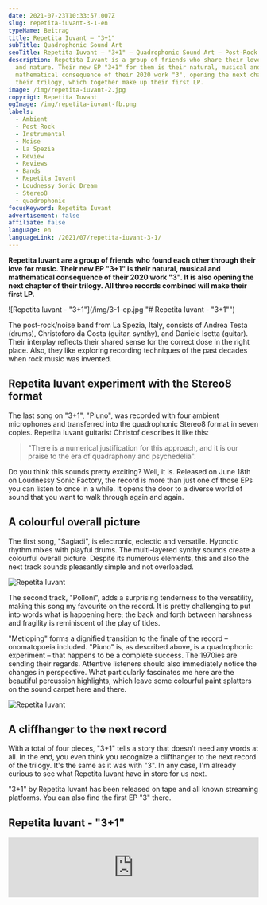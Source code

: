 ```yaml
---
date: 2021-07-23T10:33:57.007Z
slug: repetita-iuvant-3-1-en
typeName: Beitrag
title: Repetita Iuvant – "3+1"
subTitle: Quadrophonic Sound Art
seoTitle: Repetita Iuvant – "3+1" – Quadrophonic Sound Art – Post-Rock Review
description: Repetita Iuvant is a group of friends who share their love of music
  and nature. Their new EP "3+1" for them is their natural, musical and
  mathematical consequence of their 2020 work "3", opening the next chapter of
  their trilogy, which together make up their first LP.
image: /img/repetita-iuvant-2.jpg
copyrigt: Repetita Iuvant
ogImage: /img/repetita-iuvant-fb.png
labels:
  - Ambient
  - Post-Rock
  - Instrumental
  - Noise
  - La Spezia
  - Review
  - Reviews
  - Bands
  - Repetita Iuvant
  - Loudnessy Sonic Dream
  - Stereo8
  - quadrophonic
focusKeyword: Repetita Iuvant
advertisement: false
affiliate: false
language: en
languageLink: /2021/07/repetita-iuvant-3-1/
---
```

**Repetita Iuvant are a group of friends who found each other through their love for music. Their new EP "3+1" is their natural, musical and mathematical consequence of their 2020 work "3". It is also opening the next chapter of their trilogy. All three records combined will make their first LP.**

![Repetita Iuvant - "3+1"](/img/3-1-ep.jpg "# Repetita Iuvant - "3+1"")

The post-rock/noise band from La Spezia, Italy, consists of Andrea Testa (drums), Christoforo da Costa (guitar, synthy), and Daniele Isetta (guitar). Their interplay reflects their shared sense for the correct dose in the right place. Also, they like exploring recording techniques of the past decades when rock music was invented.

## Repetita Iuvant experiment with the Stereo8 format

The last song on "3+1", "Piuno", was recorded with four ambient microphones and transferred into the quadrophonic Stereo8 format in seven copies. Repetita Iuvant guitarist Christof describes it like this:

> "There is a numerical justification for this approach, and it is our praise to the era of quadraphony and psychedelia".

Do you think this sounds pretty exciting? Well, it is. Released on June 18th on Loudnessy Sonic Factory, the record is more than just one of those EPs you can listen to once in a while. It opens the door to a diverse world of sound that you want to walk through again and again.

## A colourful overall picture

The first song, "Sagiadi", is electronic, eclectic and versatile. Hypnotic rhythm mixes with playful drums. The multi-layered synthy sounds create a colourful overall picture. Despite its numerous elements, this and also the next track sounds pleasantly simple and not overloaded.

![Repetita Iuvant](/img/repetita-iuvant-1.jpg "Repetita Iuvant")

The second track, "Polloni", adds a surprising tenderness to the versatility, making this song my favourite on the record. It is pretty challenging to put into words what is happening here; the back and forth between harshness and fragility is reminiscent of the play of tides.

"Metloping" forms a dignified transition to the finale of the record – onomatopoeia included. "Piuno" is, as described above, is a quadrophonic experiment – that happens to be a complete success. The 1970ies are sending their regards. Attentive listeners should also immediately notice the changes in perspective. What particularly fascinates me here are the beautiful percussion highlights, which leave some colourful paint splatters on the sound carpet here and there.

![Repetita Iuvant](/img/repetita-iuvant-3.jpg "Repetita Iuvant")

## A cliffhanger to the next record

With a total of four pieces, "3+1" tells a story that doesn't need any words at all. In the end, you even think you recognize a cliffhanger to the next record of the trilogy. It's the same as it was with "3". In any case, I'm already curious to see what Repetita Iuvant have in store for us next.

"3+1" by Repetita Iuvant has been released on tape and all known streaming platforms. You can also find the first EP "3" there.

## Repetita Iuvant - "3+1"

<iframe style="border: 0; width: 100%; height: 120px;" src="https://bandcamp.com/EmbeddedPlayer/album=3471970807/size=large/bgcol=ffffff/linkcol=0687f5/tracklist=false/artwork=small/transparent=true/" seamless><a href="https://repetitaiuvant.bandcamp.com/album/3-1">3+1 by Repetita Iuvant</a></iframe>